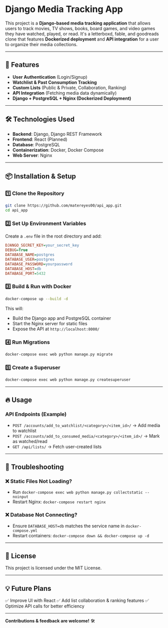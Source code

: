 # Django Media Tracking App

This project is a **Django-based media tracking application** that allows users to track movies, TV shows, books, board games, and video games they have watched, played, or read. It's a letterboxd, fable, and goodreads clone that features **Dockerized deployment** and **API integration** for a user to organize their media collections.

---

## 🚀 Features
- **User Authentication** (Login/Signup)
- **Watchlist & Past Consumption Tracking**
- **Custom Lists** (Public & Private, Collaboration, Ranking)
- **API Integration** (Fetching media data dynamically)
- **Django + PostgreSQL + Nginx (Dockerized Deployment)**

---

## 🛠️ Technologies Used
- **Backend**: Django, Django REST Framework
- **Frontend**: React (Planned)
- **Database**: PostgreSQL
- **Containerization**: Docker, Docker Compose
- **Web Server**: Nginx

---

## 📦 Installation & Setup

### 1️⃣ Clone the Repository
```bash
git clone https://github.com/matereyes00/api_app.git
cd api_app
```

### 2️⃣ Set Up Environment Variables
Create a `.env` file in the root directory and add:
```ini
DJANGO_SECRET_KEY=your_secret_key
DEBUG=True
DATABASE_NAME=postgres
DATABASE_USER=postgres
DATABASE_PASSWORD=yourpassword
DATABASE_HOST=db
DATABASE_PORT=5432
```

### 3️⃣ Build & Run with Docker
```bash
docker-compose up --build -d
```
This will:
- Build the Django app and PostgreSQL container
- Start the Nginx server for static files
- Expose the API at `http://localhost:8000/`

### 4️⃣ Run Migrations
```bash
docker-compose exec web python manage.py migrate
```

### 5️⃣ Create a Superuser
```bash
docker-compose exec web python manage.py createsuperuser
```

---

## 🔥 Usage
### API Endpoints (Example)
- `POST /accounts/add_to_watchlist/<category>/<item_id>/` → Add media to watchlist
- `POST /accounts/add_to_consumed_media/<category>/<item_id>/` → Mark as watched/read
- `GET /api/lists/` → Fetch user-created lists

---

## 🔧 Troubleshooting
### ❌ Static Files Not Loading?
- Run `docker-compose exec web python manage.py collectstatic --noinput`
- Restart Nginx: `docker-compose restart nginx`

### ❌ Database Not Connecting?
- Ensure `DATABASE_HOST=db` matches the service name in `docker-compose.yml`
- Restart containers: `docker-compose down && docker-compose up -d`

---

## 📜 License
This project is licensed under the MIT License.

---

## 💡 Future Plans
✅ Improve UI with React
✅ Add list collaboration & ranking features
✅ Optimize API calls for better efficiency

---

**Contributions & feedback are welcome!** 🛠️
